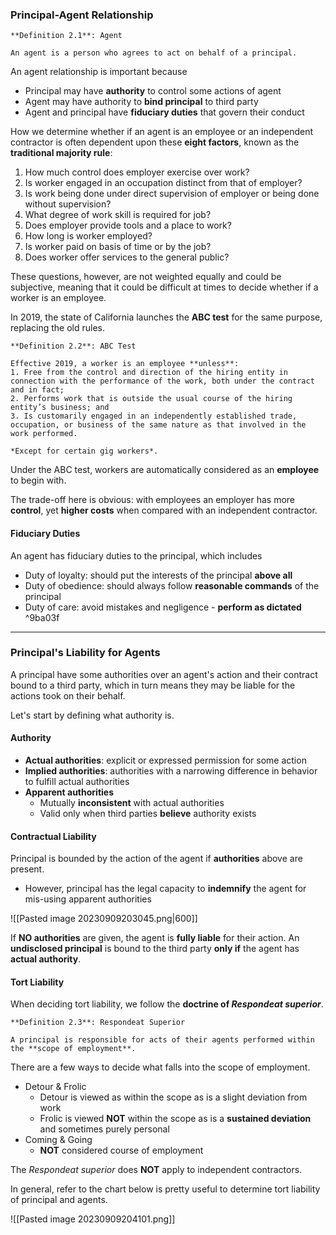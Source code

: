 ### Principal-Agent Relationship

```ad-important
**Definition 2.1**: Agent

An agent is a person who agrees to act on behalf of a principal.
```

An agent relationship is important because
- Principal may have **authority** to control some actions of agent
- Agent may have authority to **bind principal** to third party
- Agent and principal have **fiduciary duties** that govern their conduct

How we determine whether if an agent is an employee or an independent contractor is often dependent upon these **eight factors**, known as the **traditional majority rule**:
1. How much control does employer exercise over work?  
2. Is worker engaged in an occupation distinct from that of employer?  
3. Is work being done under direct supervision of employer or being done without supervision?  
4. What degree of work skill is required for job?  
5. Does employer provide tools and a place to work?  
6. How long is worker employed?  
7. Is worker paid on basis of time or by the job?  
8. Does worker offer services to the general public?

These questions, however, are not weighted equally and could be subjective, meaning that it could be difficult at times to decide whether if a worker is an employee.

In 2019, the state of California launches the **ABC test** for the same purpose, replacing the old rules.

```ad-important
**Definition 2.2**: ABC Test

Effective 2019, a worker is an employee **unless**:  
1. Free from the control and direction of the hiring entity in connection with the performance of the work, both under the contract and in fact;  
2. Performs work that is outside the usual course of the hiring entity’s business; and  
3. Is customarily engaged in an independently established trade, occupation, or business of the same nature as that involved in the work performed.  

*Except for certain gig workers*.
```

Under the ABC test, workers are automatically considered as an **employee** to begin with.

The trade-off here is obvious: with employees an employer has more **control**, yet **higher costs** when compared with an independent contractor.

#### Fiduciary Duties
An agent has fiduciary duties to the principal, which includes
- Duty of loyalty: should put the interests of the principal **above all**
- Duty of obedience: should always follow **reasonable commands** of the principal
- Duty of care: avoid mistakes and negligence - **perform as dictated** ^9ba03f

---
### Principal's Liability for Agents
A principal have some authorities over an agent's action and their contract bound to a third party, which in turn means they may be liable for the actions took on their behalf.

Let's start by defining what authority is.
#### Authority
- **Actual authorities**: explicit or expressed permission for some action
- **Implied authorities**: authorities with a narrowing difference in behavior to fulfill actual authorities
- **Apparent authorities**
	- Mutually **inconsistent** with actual authorities
	- Valid only when third parties **believe** authority exists

#### Contractual Liability
Principal is bounded by the action of the agent if **authorities** above are present.
- However, principal has the legal capacity to **indemnify** the agent for mis-using apparent authorities

![[Pasted image 20230909203045.png|600]]

If **NO authorities** are given, the agent is **fully liable** for their action. An **undisclosed principal** is bound to the third party **only if** the agent has **actual authority**.

#### Tort Liability
When deciding tort liability, we follow the **doctrine of *Respondeat superior***.

```ad-important
**Definition 2.3**: Respondeat Superior

A principal is responsible for acts of their agents performed within the **scope of employment**.
```

There are a few ways to decide what falls into the scope of employment.
- Detour & Frolic
	- Detour is viewed as within the scope as is a slight deviation from work
	- Frolic is viewed **NOT** within the scope as is a **sustained deviation** and sometimes purely personal
- Coming & Going
	- **NOT** considered course of employment

The *Respondeat superior* does **NOT** apply to independent contractors.

In general, refer to the chart below is pretty useful to determine tort liability of principal and agents.

![[Pasted image 20230909204101.png]]